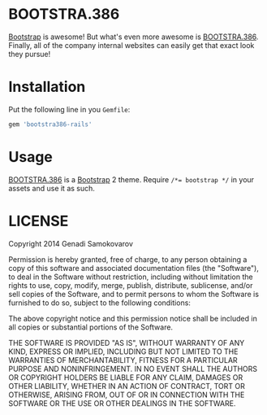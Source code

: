 # BOOTSTRA.386

[Bootstrap] is awesome! But what's even more awesome is [BOOTSTRA.386].
Finally, all of the company internal websites can easily get that exact look
they pursue!

# Installation

Put the following line in you `Gemfile`:

```ruby
gem 'bootstra386-rails'
```

# Usage

[BOOTSTRA.386] is a [Bootstrap] 2 theme. Require `/*= bootstrap */` in your
assets and use it as such.

# LICENSE

Copyright 2014 Genadi Samokovarov

Permission is hereby granted, free of charge, to any person obtaining
a copy of this software and associated documentation files (the
"Software"), to deal in the Software without restriction, including
without limitation the rights to use, copy, modify, merge, publish,
distribute, sublicense, and/or sell copies of the Software, and to
permit persons to whom the Software is furnished to do so, subject to
the following conditions:

The above copyright notice and this permission notice shall be
included in all copies or substantial portions of the Software.

THE SOFTWARE IS PROVIDED "AS IS", WITHOUT WARRANTY OF ANY KIND,
EXPRESS OR IMPLIED, INCLUDING BUT NOT LIMITED TO THE WARRANTIES OF
MERCHANTABILITY, FITNESS FOR A PARTICULAR PURPOSE AND
NONINFRINGEMENT. IN NO EVENT SHALL THE AUTHORS OR COPYRIGHT HOLDERS BE
LIABLE FOR ANY CLAIM, DAMAGES OR OTHER LIABILITY, WHETHER IN AN ACTION
OF CONTRACT, TORT OR OTHERWISE, ARISING FROM, OUT OF OR IN CONNECTION
WITH THE SOFTWARE OR THE USE OR OTHER DEALINGS IN THE SOFTWARE.

  [Bootstrap]: http://getbootstrap.com/
  [BOOTSTRA.386]: http://kristopolous.github.io/BOOTSTRA.386/
